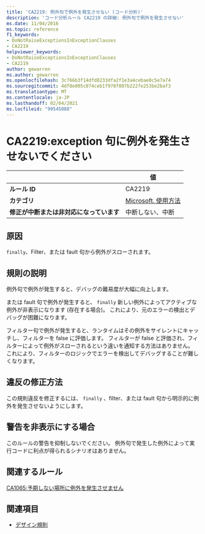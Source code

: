 ```yaml
---
title: 'CA2219: 例外句で例外を発生させない (コード分析)'
description: 'コード分析ルール CA2219 の詳細: 例外句で例外を発生させない'
ms.date: 11/04/2016
ms.topic: reference
f1_keywords:
- DoNotRaiseExceptionsInExceptionClauses
- CA2219
helpviewer_keywords:
- DoNotRaiseExceptionsInExceptionClauses
- CA2219
author: gewarren
ms.author: gewarren
ms.openlocfilehash: 3c766b3f14dfd8233dfa2f1e3a4cebae0c5e7a74
ms.sourcegitcommit: 4df8e005c074ceb1f978f007b222fe253be2baf3
ms.translationtype: MT
ms.contentlocale: ja-JP
ms.lasthandoff: 02/04/2021
ms.locfileid: "99545088"
---
```

# <a name="ca2219-do-not-raise-exceptions-in-exception-clauses"></a>CA2219:exception 句に例外を発生させないでください

| | 値 |
|-|-|
| **ルール ID** |CA2219|
| **カテゴリ** |[Microsoft. 使用方法](usage-warnings.md)|
| **修正が中断または非対応になっています** |中断しない、中断|

## <a name="cause"></a>原因

`finally`、Filter、または fault 句から例外がスローされます。

## <a name="rule-description"></a>規則の説明

例外句で例外が発生すると、デバッグの難易度が大幅に向上します。

または fault 句で例外が発生すると、 `finally` 新しい例外によってアクティブな例外が非表示になります (存在する場合)。 これにより、元のエラーの検出とデバッグが困難になります。

フィルター句で例外が発生すると、ランタイムはその例外をサイレントにキャッチし、フィルターを false に評価します。 フィルターが false と評価され、フィルターによって例外がスローされるという違いを通知する方法はありません。 これにより、フィルターのロジックでエラーを検出してデバッグすることが難しくなります。

## <a name="how-to-fix-violations"></a>違反の修正方法

この規則違反を修正するには、 `finally` 、filter、または fault 句から明示的に例外を発生させないようにします。

## <a name="when-to-suppress-warnings"></a>警告を非表示にする場合

このルールの警告を抑制しないでください。 例外句で発生した例外によって実行コードに利点が得られるシナリオはありません。

## <a name="related-rules"></a>関連するルール

[CA1065:予期しない場所に例外を発生させません](ca1065.md)

## <a name="see-also"></a>関連項目

- [デザイン規則](design-warnings.md)
